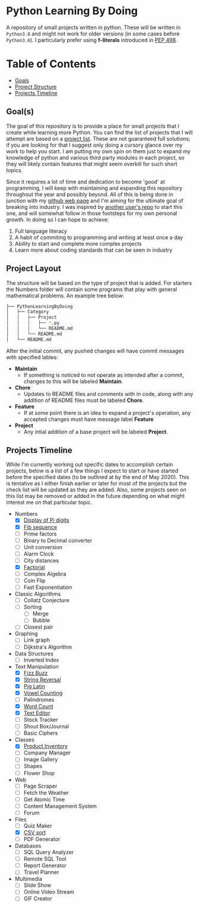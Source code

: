 # Python Learning By Doing

A repository of small projects written in python. These will be written in `Python3.8` and might not work for older versions (in some cases before `Python3.6`). I particularly  prefer using **f-literals** introduced in [PEP 498](https://www.python.org/dev/peps/pep-0498/). 

# Table of Contents

* [Goals](#Goals)
* [Project Structure](#Project-Layout)
* [Projects Timeline](#Projects-Timeline)

## Goal(s)

The goal of this repository is to provide a place for small projects that I create while learning more Python. You can find the list of projects that I will attempt are based on a [project list](https://github.com/karan/Projects). These are not guaranteed full solutions; if you are looking for that I suggest only doing a cursory glance over my work to help you start. I am putting my own spin on them just to expand my knowledge of python and various third party modules in each project, so they will likely contain features that might seem overkill for such short topics.

Since it requires a lot of time and dedication to become 'good' at programming, I will keep with maintaining and expanding this repository throughout the year and possibly beyond. All of this is being done in junction with my [github web page](https://github.com/Dulatr/dulatr.github.io) and I'm aiming for the ultimate goal of breaking into industry. I was inspired by [another user's repo](https://github.com/udohsolomon/My_python_deliberate_practice) to start this one, and will somewhat follow in those footsteps for my own personal growth. In doing so I can hope to achieve:

1. Full language literacy
2. A habit of commiting to programming and writing at least once a day
3. Ability to start and complete more complex projects
4. Learn more about coding standards that can be seen in industry

## Project Layout

The structure will be based on the type of project that is added. For starters the Numbers folder will contain some programs that play with general mathematical problems. An example tree below:

```bash
├── PythonLearningByDoing
│   ├── Category
│   │   ├── Project 
│   │   │   ├── *.py
│   │   │   └── README.md
│   │   └── README.md
│   └── README.md
```
After the initial commit, any pushed changes will have commit messages with specified lables:

* **Maintain**
    - If something is noticed to not operate as intended after a commit, changes to this will be labeled **Maintain**. 
* **Chore**
    - Updates to README files and comments with in code, along with any addition of README files must be labeled **Chore**.
* **Feature**
    - If at some point there is an idea to expand a project's operation, any accepted changes must have message label **Feature**
* **Project**
    - Any intial addition of a base project will be labeled **Project**. 

## Projects Timeline

While I'm currently working out specific dates to accomplish certain projects, below is a list of a few things I expect to start or have started before the specified dates (to be outlined at by the end of May 2020). This is tentative as I either finish earlier or later for most of the projects but the check list will be updated as they are added. Also, some projects seen on this list may be removed or added in the future depending on what might interest me on that particular topic.

* Numbers
    - [x] [Display of Pi digits](/Numbers/DigitsOfPi/)
    - [X] [Fib sequence](/Numbers/FibonnaciSequence)
    - [ ] Prime factors
    - [ ] Binary to Decimal converter
    - [ ] Unit conversion
    - [ ] Alarm Clock
    - [ ] City distances
    - [x] [Factorial](/Numbers/Factorial)
    - [ ] Complex Algebra
    - [ ] Coin Flip
    - [ ] Fast Exponentiation
* Classic Algorithms
    - [ ] Collatz Conjecture
    - [ ] Sorting
        - [ ] Merge
        - [ ] Bubble
    - [ ] Closest pair
* Graphing
    - [ ] Link graph
    - [ ] Dijkstra's Algorithm
* Data Structures
    - [ ] Inverted Index
* Text Manipulation
    - [x] [Fizz Buzz](/Text/FizzBuzz)
    - [x] [String Reversal](/Text/StringReverse)
    - [x] [Pig Latin](/Text/PigLatin)
    - [x] [Vowel Counting](/Text/WordCount)
    - [ ] Palindromes
    - [x] [Word Count](/Text/WordCount)
    - [x] [Text Editor](/Text/FizzEditor)
    - [ ] Stock Tracker
    - [ ] Shout Box/Journal
    - [ ] Basic Ciphers
* Classes
    - [x] [Product Inventory](/Classes/InventoryProduct)
    - [ ] Company Manager
    - [ ] Image Gallery
    - [ ] Shapes
    - [ ] Flower Shop
* Web 
    - [ ] Page Scraper
    - [ ] Fetch the Weather
    - [ ] Get Atomic Time
    - [ ] Content Management System
    - [ ] Forum
* Files
    - [ ] Quiz Maker
    - [x] [CSV sort](/Files/CSVsort)
    - [ ] PDF Generator
* Databases
    - [ ] SQL Query Analyzer
    - [ ] Remote SQL Tool
    - [ ] Report Generator
    - [ ] Travel Planner
* Multimedia 
    - [ ] Slide Show
    - [ ] Online Video Stream
    - [ ] GIF Creator